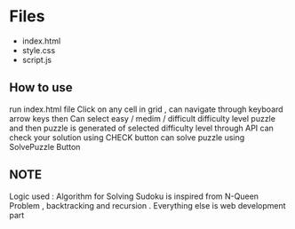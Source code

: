 # Files #
- index.html
- style.css
- script.js

## How to use ##
run index.html file
Click on any cell in grid , can navigate through keyboard arrow keys then
Can select easy / medim / difficult difficulty level puzzle and then puzzle is generated of selected difficulty level through API
can check your solution using CHECK button
can solve puzzle using SolvePuzzle Button

## NOTE ##
Logic used : Algorithm for Solving Sudoku is inspired from N-Queen Problem , backtracking and recursion .
Everything else is web development part
